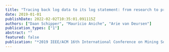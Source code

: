 ```yaml
---
title: "Tracing back log data to its log statement: from research to practice"
date: 2019-01-01
publishDate: 2022-02-02T10:35:01.091115Z
authors: ["Daan Schipper", "Maurı́cio Aniche", "Arie van Deursen"]
publication_types: ["1"]
abstract: ""
featured: false
publication: "*2019 IEEE/ACM 16th International Conference on Mining Software Repositories (MSR)*"
---
```



